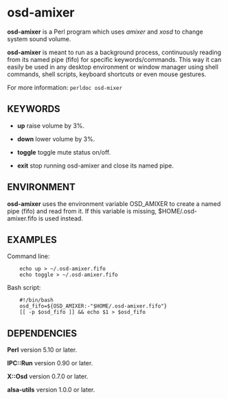 osd-amixer
==========
**osd-amixer** is a Perl program which uses _amixer_ and _xosd_ to change system sound volume.

**osd-amixer** is meant to run as a background process, continuously reading from its named pipe (fifo) for specific keywords/commands. This way it can easily be used in any desktop environment or window manager using shell commands, shell scripts, keyboard shortcuts or even mouse gestures.

For more information: `perldoc osd-mixer`

KEYWORDS
--------
* **up** raise volume by 3%.

* **down** lower volume by 3%.

* **toggle** toggle mute status on/off.

* **exit** stop running osd-amixer and close its named pipe.

ENVIRONMENT
-----------
**osd-amixer** uses the environment variable OSD_AMIXER to create a named pipe (fifo) and read from it. If this variable is missing, $HOME/.osd-amixer.fifo is used instead.

EXAMPLES
--------
Command line:
```shell
    echo up > ~/.osd-amixer.fifo
    echo toggle > ~/.osd-amixer.fifo
```
Bash script:
```shell
    #!/bin/bash
    osd_fifo=${OSD_AMIXER:-"$HOME/.osd-amixer.fifo"}
    [[ -p $osd_fifo ]] && echo $1 > $osd_fifo
  ```

DEPENDENCIES
------------
**Perl** version 5.10 or later.

**IPC::Run** version 0.90 or later.

**X::Osd** version 0.7.0 or later.

**alsa-utils** version 1.0.0 or later.
